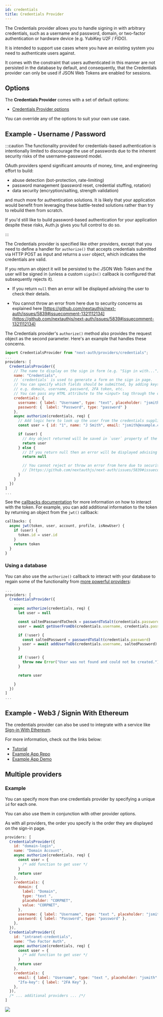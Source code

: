 ```yaml
---
id: credentials
title: Credentials Provider
---
```


The Credentials provider allows you to handle signing in with arbitrary credentials, such as a username and password, domain, or two-factor authentication or hardware device (e.g. YubiKey U2F / FIDO).

It is intended to support use cases where you have an existing system you need to authenticate users against.

It comes with the constraint that users authenticated in this manner are not persisted in the database by default, and consequently, that the Credentials provider can only be used if JSON Web Tokens are enabled for sessions.

## Options

The **Credentials Provider** comes with a set of default options:

- [Credentials Provider options](/reference/core/providers/credentials)

You can override any of the options to suit your own use case.

## Example - Username / Password

:::caution
The functionality provided for credentials-based authentication is intentionally limited to discourage the use of passwords due to the inherent security risks of the username-password model.

OAuth providers spend significant amounts of money, time, and engineering effort to build:

- abuse detection (bot-protection, rate-limiting)
- password management (password reset, credential stuffing, rotation)
- data security (encryption/salting, strength validation)

and much more for authentication solutions. It is likely that your application would benefit from leveraging these battle-tested solutions rather than try to rebuild them from scratch.

If you'd still like to build password-based authentication for your application despite these risks, Auth.js gives you full control to do so.

:::

The Credentials provider is specified like other providers, except that you need to define a handler for `authorize()` that accepts credentials submitted via HTTP POST as input and returns a `user` object, which indicates the credentials are valid.

If you return an object it will be persisted to the JSON Web Token and the user will be signed in (unless a custom `signIn()` callback is configured that subsequently rejects it).

- If you return `null` then an error will be displayed advising the user to check their details.

- You cannot throw an error from here due to security concerns as explained here
  [https://github.com/nextauthjs/next-auth/issues/5839#issuecomment-1321112134](https://github.com/nextauthjs/next-auth/issues/5839#issuecomment-1321112134)

The Credentials provider's `authorize()` method also provides the request object as the second parameter. Here's an example that handles these concerns.

```js title="auth.js"
import CredentialsProvider from "next-auth/providers/credentials";
...
providers: [
  CredentialsProvider({
    // The name to display on the sign in form (e.g. "Sign in with...")
    name: "Credentials",
    // `credentials` is used to generate a form on the sign in page.
    // You can specify which fields should be submitted, by adding keys to the `credentials` object.
    // e.g. domain, username, password, 2FA token, etc.
    // You can pass any HTML attribute to the <input> tag through the object.
    credentials: {
      username: { label: "Username", type: "text", placeholder: "jsmith" },
      password: {  label: "Password", type: "password" }
    },
    async authorize(credentials, req) {
      // Add logic here to look up the user from the credentials supplied
      const user = { id: "1", name: "J Smith", email: "jsmith@example.com" }

      if (user) {
        // Any object returned will be saved in `user` property of the JWT
        return user
      } else {
        // If you return null then an error will be displayed advising the user to check their details.
        return null

        // You cannot reject or throw an error from here due to security issues as explained here
        // [https://github.com/nextauthjs/next-auth/issues/5839#issuecomment-1321112134](https://github.com/nextauthjs/next-auth/issues/5839#issuecomment-1321112134)
      }
    }
  })
]
...
```

See the [callbacks documentation](/reference/core#authconfig#callbacks) for more information on how to interact with the token. For example, you can add additional information to the token by returning an object from the `jwt()` callback:

```js
callbacks: {
  async jwt(token, user, account, profile, isNewUser) {
    if (user) {
      token.id = user.id
    }
    return token
  }
}
```

### Using a database

You can also use the `authorize()` callback to interact with your database to regain some of the functionality from [more powerful providers](reference/core/providers):

```js
...
providers: [
  CredentialsProvider({
    ...
    async authorize(credentials, req) {
      let user = null

      const saltedPasswordToCheck = passwordToSalt(credentials.password)
      user = await getUserFromDb(credentials.username, credentials.password)

      if (!user) {
        const saltedPassword = passwordToSalt(credentials.password)
        user = await addUserToDb(credentials.username, saltedPassword)
      }

      if (!user) {
        throw new Error("User was not found and could not be created.")
      }

      return user

    }
  })
]
...
```

## Example - Web3 / Signin With Ethereum

The credentials provider can also be used to integrate with a service like [Sign-in With Ethereum](https://login.xyz).

For more information, check out the links below:

- [Tutorial](https://docs.login.xyz/integrations/Auth.js)
- [Example App Repo](https://github.com/spruceid/siwe-next-auth-example)
- [Example App Demo](https://siwe-next-auth-example2.vercel.app/)

## Multiple providers

### Example

You can specify more than one credentials provider by specifying a unique `id` for each one.

You can also use them in conjunction with other provider options.

As with all providers, the order you specify is the order they are displayed on the sign-in page.

```js
providers: [
  CredentialsProvider({
    id: "domain-login",
    name: "Domain Account",
    async authorize(credentials, req) {
      const user = {
        /* add function to get user */
      }
      return user
    },
    credentials: {
      domain: {
        label: "Domain",
        type: "text ",
        placeholder: "CORPNET",
        value: "CORPNET",
      },
      username: { label: "Username", type: "text ", placeholder: "jsmith" },
      password: { label: "Password", type: "password" },
    },
  }),
  CredentialsProvider({
    id: "intranet-credentials",
    name: "Two Factor Auth",
    async authorize(credentials, req) {
      const user = {
        /* add function to get user */
      }
      return user
    },
    credentials: {
      email: { label: "Username", type: "text ", placeholder: "jsmith" },
      "2fa-key": { label: "2FA Key" },
    },
  }),
  /* ... additional providers ... /*/
]
```

![](/img/signin-complex.png)
